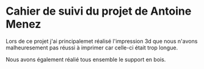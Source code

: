 # Cahier de suivi du projet de Antoine Menez

Lors de ce projet j'ai principalemet réalisé l'impression 3d que nous n'avons malheuresement pas réussi à imprimer car celle-ci était trop longue.

Nous avons également réalié tous ensemble le support en bois.
